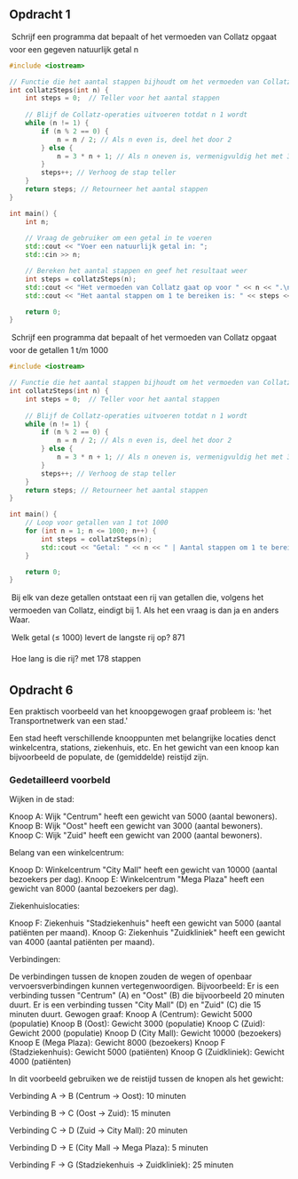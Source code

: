 ## Opdracht 1

 Schrijf een programma dat bepaalt of het vermoeden van Collatz opgaat
voor een gegeven natuurlijk getal n
```cpp
#include <iostream>

// Functie die het aantal stappen bijhoudt om het vermoeden van Collatz te bereiken
int collatzSteps(int n) {
    int steps = 0;  // Teller voor het aantal stappen
    
    // Blijf de Collatz-operaties uitvoeren totdat n 1 wordt
    while (n != 1) {
        if (n % 2 == 0) {
            n = n / 2; // Als n even is, deel het door 2
        } else {
            n = 3 * n + 1; // Als n oneven is, vermenigvuldig het met 3 en tel er 1 bij op
        }
        steps++; // Verhoog de stap teller
    }
    return steps; // Retourneer het aantal stappen
}

int main() {
    int n;
    
    // Vraag de gebruiker om een getal in te voeren
    std::cout << "Voer een natuurlijk getal in: ";
    std::cin >> n;

    // Bereken het aantal stappen en geef het resultaat weer
    int steps = collatzSteps(n);
    std::cout << "Het vermoeden van Collatz gaat op voor " << n << ".\n";
    std::cout << "Het aantal stappen om 1 te bereiken is: " << steps << ".\n";

    return 0;
}
```

 Schrijf een programma dat bepaalt of het vermoeden van Collatz opgaat
voor de getallen 1 t/m 1000

```cpp
#include <iostream>

// Functie die het aantal stappen bijhoudt om het vermoeden van Collatz te bereiken
int collatzSteps(int n) {
    int steps = 0;  // Teller voor het aantal stappen
    
    // Blijf de Collatz-operaties uitvoeren totdat n 1 wordt
    while (n != 1) {
        if (n % 2 == 0) {
            n = n / 2; // Als n even is, deel het door 2
        } else {
            n = 3 * n + 1; // Als n oneven is, vermenigvuldig het met 3 en tel er 1 bij op
        }
        steps++; // Verhoog de stap teller
    }
    return steps; // Retourneer het aantal stappen
}

int main() {
    // Loop voor getallen van 1 tot 1000
    for (int n = 1; n <= 1000; n++) {
        int steps = collatzSteps(n);
        std::cout << "Getal: " << n << " | Aantal stappen om 1 te bereiken: " << steps << std::endl;
    }

    return 0;
}
```
 Bij elk van deze getallen ontstaat een rij van getallen die, volgens het
vermoeden van Collatz, eindigt bij 1.
Als het een vraag is dan ja en anders Waar.

 Welk getal (≤ 1000) levert de langste rij op?
871 

 Hoe lang is die rij?
met 178 stappen

## Opdracht 6 
Een praktisch voorbeeld van het knoopgewogen graaf probleem is: 'het Transportnetwerk van een stad.'

Een stad heeft verschillende knooppunten met belangrijke locaties denct winkelcentra, stations, ziekenhuis, etc. En het gewicht van een knoop kan bijvoorbeeld de populate, de (gemiddelde) reistijd zijn.

### Gedetailleerd voorbeld 

Wijken in de stad:

Knoop A: Wijk "Centrum" heeft een gewicht van 5000 (aantal bewoners).
Knoop B: Wijk "Oost" heeft een gewicht van 3000 (aantal bewoners).
Knoop C: Wijk "Zuid" heeft een gewicht van 2000 (aantal bewoners).

Belang van een winkelcentrum:

Knoop D: Winkelcentrum "City Mall" heeft een gewicht van 10000 (aantal bezoekers per dag).
Knoop E: Winkelcentrum "Mega Plaza" heeft een gewicht van 8000 (aantal bezoekers per dag).

Ziekenhuislocaties:

Knoop F: Ziekenhuis "Stadziekenhuis" heeft een gewicht van 5000 (aantal patiënten per maand).
Knoop G: Ziekenhuis "Zuidkliniek" heeft een gewicht van 4000 (aantal patiënten per maand).

Verbindingen:

De verbindingen tussen de knopen zouden de wegen of openbaar vervoersverbindingen kunnen vertegenwoordigen. Bijvoorbeeld:
Er is een verbinding tussen "Centrum" (A) en "Oost" (B) die bijvoorbeeld 20 minuten duurt.
Er is een verbinding tussen "City Mall" (D) en "Zuid" (C) die 15 minuten duurt.
Gewogen graaf:
Knoop A (Centrum): Gewicht 5000 (populatie)
Knoop B (Oost): Gewicht 3000 (populatie)
Knoop C (Zuid): Gewicht 2000 (populatie)
Knoop D (City Mall): Gewicht 10000 (bezoekers)
Knoop E (Mega Plaza): Gewicht 8000 (bezoekers)
Knoop F (Stadziekenhuis): Gewicht 5000 (patiënten)
Knoop G (Zuidkliniek): Gewicht 4000 (patiënten)

In dit voorbeeld gebruiken we de reistijd tussen de knopen als het gewicht:

Verbinding A -> B (Centrum -> Oost): 10 minuten

Verbinding B -> C (Oost -> Zuid): 15 minuten

Verbinding C -> D (Zuid -> City Mall): 20 minuten

Verbinding D -> E (City Mall -> Mega Plaza): 5 minuten

Verbinding F -> G (Stadziekenhuis -> Zuidkliniek): 25 minuten

